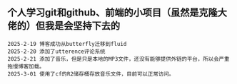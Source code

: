 ## 个人学习git和github、前端的小项目（虽然是克隆大佬的）但我是会坚持下去的
```text
2025-2-19 博客成功从butterfly迁移到fluid
2025-2-20 添加了utterence评论系统
2025-2-21 添加了音乐，但是只是本地的MP3文件，还没有能够提供外链的平台，所以会严重拖慢博客加载。
2025-3-01 使用了cf的R2储存桶存放音乐文件，目前可以正常访问。  
